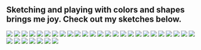 
## Sketching and playing with colors and shapes brings me joy. Check out my sketches below. ##

<img class="profile-picture" src="sketches/sketch1.jpg">

<img class="profile-picture" src="sketches/sketch3.jpg">

<img class="profile-picture" src="sketches/sketch4.jpg">

<img class="profile-picture" src="sketches/sketch9.jpg">

<img class="profile-picture" src="sketches/sketch10.jpg">

<img class="profile-picture" src="sketches/sketch12.jpg">

<img class="profile-picture" src="sketches/sketch14.jpg">

<img class="profile-picture" src="sketches/sketch15.jpg">

<img class="profile-picture" src="sketches/sketch18.jpg">

<img class="profile-picture" src="sketches/sketch19.jpg">

<img class="profile-picture" src="sketches/sketch20.jpg">

<img class="profile-picture" src="sketches/sketch21.jpg">

<img class="profile-picture" src="sketches/sketch22.jpg">

<img class="profile-picture" src="sketches/sketch24.jpg">

<img class="profile-picture" src="sketches/sketch25.jpg">

<img class="profile-picture" src="sketches/sketch26.jpg">

<img class="profile-picture" src="sketches/sketch27.jpg">

<img class="profile-picture" src="sketches/sketch28.jpg">

<img class="profile-picture" src="sketches/sketch30.jpg">

<img class="profile-picture" src="sketches/sketch31.jpg">

<img class="profile-picture" src="sketches/sketch32.jpg">

<img class="profile-picture" src="sketches/sketch33.jpg">

<img class="profile-picture" src="sketches/sketch34.jpg">

<img class="profile-picture" src="sketches/sketch35.jpg">

<img class="profile-picture" src="sketches/sketch36.jpg">

<img class="profile-picture" src="sketches/sketch37.jpg">

<img class="profile-picture" src="sketches/sketch38.jpg">

<img class="profile-picture" src="sketches/sketch39.jpg">

<img class="profile-picture" src="sketches/sketch40.jpg">

<img class="profile-picture" src="sketches/sketch41.jpg">

<img class="profile-picture" src="sketches/sketch42.jpg">

<img class="profile-picture" src="sketches/sketch43.jpg">





